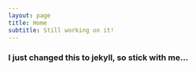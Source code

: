 ```yaml
---
layout: page
title: Home
subtitle: Still working on it!
---
```


### I just changed this to jekyll, so stick with me...
